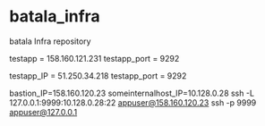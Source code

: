 # batala_infra
batala Infra repository

testapp = 158.160.121.231
testapp_port = 9292

testapp_IP = 51.250.34.218
testapp_port = 9292

bastion_IP=158.160.120.23
someinternalhost_IP=10.128.0.28
ssh  -L  127.0.0.1:9999:10.128.0.28:22  appuser@158.160.120.23
ssh  -p 9999 appuser@127.0.0.1

